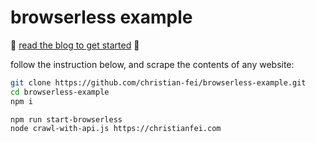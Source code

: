 # browserless example

📖 [read the blog to get started](https://christianfei.com/posts/2020-03-08-Ultimate-web-scraping-with-browserless,-puppeteer-and-Node.js/)  🚀

follow the instruction below, and scrape the contents of any website:

```bash
git clone https://github.com/christian-fei/browserless-example.git
cd browserless-example
npm i

npm run start-browserless
node crawl-with-api.js https://christianfei.com
```